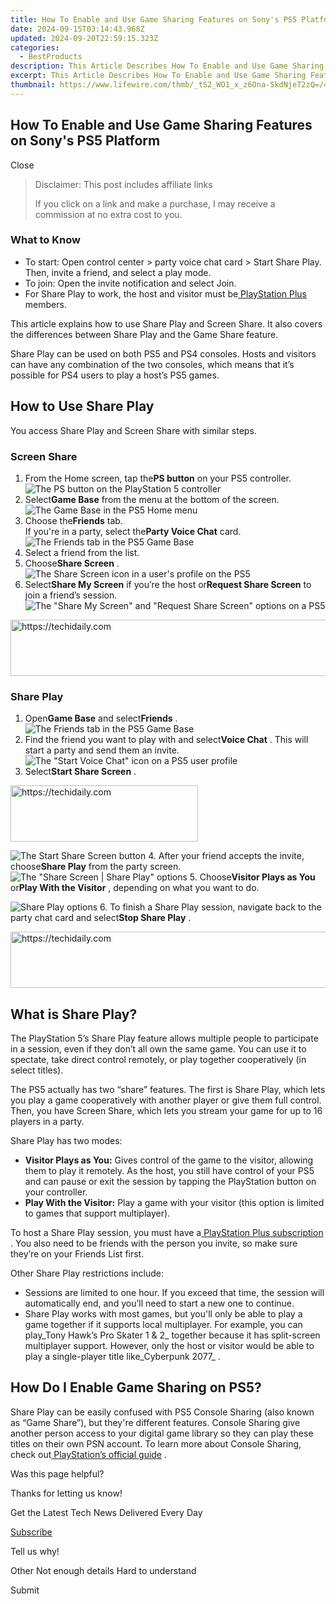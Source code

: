 ```yaml
---
title: How To Enable and Use Game Sharing Features on Sony's PS5 Platform
date: 2024-09-15T03:14:43.968Z
updated: 2024-09-20T22:59:15.323Z
categories:
  - BestProducts
description: This Article Describes How To Enable and Use Game Sharing Features on Sony's PS5 Platform
excerpt: This Article Describes How To Enable and Use Game Sharing Features on Sony's PS5 Platform
thumbnail: https://www.lifewire.com/thmb/_tS2_WO1_x_z6Ona-SkdNjeT2zQ=/400x300/filters:no_upscale():max_bytes(150000):strip_icc():format(webp)/001_how-to-share-play-ps5-b769f171ceea4710beb6433e0701aa13.jpg
---
```


## How To Enable and Use Game Sharing Features on Sony's PS5 Platform

Close 

>  Disclaimer: This post includes affiliate links
>
>  If you click on a link and make a purchase, I may receive a commission at no extra cost to you.
>

###  What to Know

* To start: Open control center > party voice chat card > Start Share Play. Then, invite a friend, and select a play mode.
* To join: Open the invite notification and select Join.
* For Share Play to work, the host and visitor must be[ PlayStation Plus](https://www.lifewire.com/what-is-playstation-plus-4772152) members.

  
 This article explains how to use Share Play and Screen Share. It also covers the differences between Share Play and the Game Share feature.  

 Share Play can be used on both PS5 and PS4 consoles. Hosts and visitors can have any combination of the two consoles, which means that it’s possible for PS4 users to play a host’s PS5 games.

## How to Use Share Play

 You access Share Play and Screen Share with similar steps.

### Screen Share

1. From the Home screen, tap the**PS button** on your PS5 controller.  
![The PS button on the PlayStation 5 controller](https://www.lifewire.com/thmb/5mmpZ2KvrSfhX-5JnCqgZ3wgMpQ=/1500x0/filters:no_upscale():max_bytes(150000):strip_icc():format(webp)/001-sync-ps5-controller-5087332-3aa55161467c4cee9810620719c0af1f.jpg)
2. Select**Game Base** from the menu at the bottom of the screen.  
![The Game Base in the PS5 Home menu](https://www.lifewire.com/thmb/jVGTt5o8__HlkKnPi_7Hm6sKiLk=/1500x0/filters:no_upscale():max_bytes(150000):strip_icc():format(webp)/PS5-Game-Base-6597b9856ba844f1ad1d4b18a406b291.jpg)
3. Choose the**Friends** tab.  
 If you're in a party, select the**Party Voice Chat** card.  
![The Friends tab in the PS5 Game Base](https://www.lifewire.com/thmb/LUw4y6zrb_QtOIZ2N8fYTamU3kQ=/1500x0/filters:no_upscale():max_bytes(150000):strip_icc():format(webp)/Friends-tab-in-Game-Base-3d87b1fe27c34007aedc57417f128806.jpg)
4. Select a friend from the list.
5. Choose**Share Screen** .  
![The Share Screen icon in a user's profile on the PS5](https://www.lifewire.com/thmb/0PyztI7SVQLle94evp1HjyjGaRU=/1500x0/filters:no_upscale():max_bytes(150000):strip_icc():format(webp)/Share-Screen-button-7aa20e18adcc43f59749361b457c1dcb.jpg)
6. Select**Share My Screen** if you’re the host or**Request Share Screen** to join a friend’s session.  
![The "Share My Screen" and "Request Share Screen" options on a PS5](https://www.lifewire.com/thmb/zATKis4w6vbR-0hgkeu_BC9DDBk=/1500x0/filters:no_upscale():max_bytes(150000):strip_icc():format(webp)/Share-My-Screen-Request-8bac069fd874472ea2664620e2e7b0e7.jpg)

<!-- affiliate ads begin -->
<a href="https://imp.i357552.net/c/5597632/1061528/11832" target="_top" id="1061528">
  <img src="//a.impactradius-go.com/display-ad/11832-1061528" border="0" alt="https://techidaily.com" width="728" height="90"/>
</a>
<img height="0" width="0" src="https://imp.i357552.net/i/5597632/1061528/11832" style="position:absolute;visibility:hidden;" border="0" />
<!-- affiliate ads end -->

### Share Play

1. Open**Game Base** and select**Friends** .  
![The Friends tab in the PS5 Game Base](https://www.lifewire.com/thmb/LUw4y6zrb_QtOIZ2N8fYTamU3kQ=/1500x0/filters:no_upscale():max_bytes(150000):strip_icc():format(webp)/Friends-tab-in-Game-Base-3d87b1fe27c34007aedc57417f128806.jpg)
2. Find the friend you want to play with and select**Voice Chat** . This will start a party and send them an invite.  
![The "Start Voice Chat" icon on a PS5 user profile](https://www.lifewire.com/thmb/wzU9JndHoLvcPWv_em-b9JKEZ-U=/1500x0/filters:no_upscale():max_bytes(150000):strip_icc():format(webp)/Start-Voice-Chat-50e136002deb4ffd8447cc0dd8668527.jpg)
3. Select**Start Share Screen** .  

<!-- affiliate ads begin -->
<a href="https://aligracehair.sjv.io/c/5597632/2080312/19272" target="_top" id="2080312">
  <img src="//a.impactradius-go.com/display-ad/19272-2080312" border="0" alt="https://techidaily.com" width="300" height="90"/>
</a>
<img height="0" width="0" src="https://aligracehair.sjv.io/i/5597632/2080312/19272" style="position:absolute;visibility:hidden;" border="0" />
<!-- affiliate ads end -->

![The Start Share Screen button](https://www.lifewire.com/thmb/0PmJQx0WhTF65cZrNbpLV85cR7w=/1500x0/filters:no_upscale():max_bytes(150000):strip_icc():format(webp)/007-how-to-gameshare-on-the-ps5-5089202-ca6c9f1d8403425d9d919038af313bca.jpg)
4. After your friend accepts the invite, choose**Share Play** from the party screen.  
![The "Share Screen | Share Play" options](https://www.lifewire.com/thmb/JglcWpexrE4cQ--G3WpWd7YHCW8=/1500x0/filters:no_upscale():max_bytes(150000):strip_icc():format(webp)/008-how-to-gameshare-on-the-ps5-5089202-b1d7bcfa720d46bb97087b20a2d43371.jpg)
5. Choose**Visitor Plays as You** or**Play With the Visitor** , depending on what you want to do.  

![Share Play options](https://www.lifewire.com/thmb/jLogLnmeHKrIlh0X5xIFMPLwY2I=/1500x0/filters:no_upscale():max_bytes(150000):strip_icc():format(webp)/011-how-to-gameshare-on-the-ps5-5089202-76c5232c73f84d438c63eb8338034ede.jpg)
6. To finish a Share Play session, navigate back to the party chat card and select**Stop Share Play** .

<!-- affiliate ads begin -->
<a href="https://ephamedtechinc.pxf.io/c/5597632/2137222/26400" target="_top" id="2137222">
  <img src="//a.impactradius-go.com/display-ad/26400-2137222" border="0" alt="https://techidaily.com" width="728" height="90"/>
</a>
<img height="0" width="0" src="https://ephamedtechinc.pxf.io/i/5597632/2137222/26400" style="position:absolute;visibility:hidden;" border="0" />
<!-- affiliate ads end -->

## What is Share Play?

 The PlayStation 5’s Share Play feature allows multiple people to participate in a session, even if they don’t all own the same game. You can use it to spectate, take direct control remotely, or play together cooperatively (in select titles). 

 The PS5 actually has two “share” features. The first is Share Play, which lets you play a game cooperatively with another player or give them full control. Then, you have Screen Share, which lets you stream your game for up to 16 players in a party.

 Share Play has two modes:

* **Visitor Plays as You:** Gives control of the game to the visitor, allowing them to play it remotely. As the host, you still have control of your PS5 and can pause or exit the session by tapping the PlayStation button on your controller.
* **Play With the Visitor:** Play a game with your visitor (this option is limited to games that support multiplayer).

 To host a Share Play session, you must have a[ PlayStation Plus subscription](https://www.lifewire.com/what-is-playstation-plus-4772152) . You also need to be friends with the person you invite, so make sure they’re on your Friends List first.

 Other Share Play restrictions include:

* Sessions are limited to one hour. If you exceed that time, the session will automatically end, and you’ll need to start a new one to continue.
* Share Play works with most games, but you'll only be able to play a game together if it supports local multiplayer. For example, you can play_Tony Hawk’s Pro Skater 1 & 2_ together because it has split-screen multiplayer support. However, only the host or visitor would be able to play a single-player title like_Cyberpunk 2077_ .

##  How Do I Enable Game Sharing on PS5?

 Share Play can be easily confused with PS5 Console Sharing (also known as “Game Share”), but they're different features. Console Sharing give another person access to your digital game library so they can play these titles on their own PSN account. To learn more about Console Sharing, check out[ PlayStation’s official guide](https://www.playstation.com/en-us/support/account/ps5-console-sharing-offline-play/) .

Was this page helpful?

Thanks for letting us know!

 Get the Latest Tech News Delivered Every Day

[ Subscribe ](https://www.lifewire.com/#) 

Tell us why!

 Other  Not enough details  Hard to understand 

 Submit

<ins class="adsbygoogle"
     style="display:block"
     data-ad-format="autorelaxed"
     data-ad-client="ca-pub-7571918770474297"
     data-ad-slot="1223367746"></ins>

<ins class="adsbygoogle"
     style="display:block"
     data-ad-client="ca-pub-7571918770474297"
     data-ad-slot="8358498916"
     data-ad-format="auto"
     data-full-width-responsive="true"></ins>



